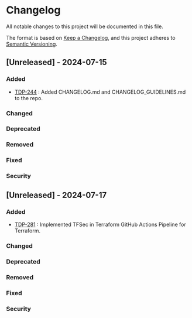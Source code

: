 # Changelog

All notable changes to this project will be documented in this file.

The format is based on [Keep a Changelog](https://keepachangelog.com/en/1.0.0/),
and this project adheres to [Semantic Versioning](https://semver.org/spec/v2.0.0.html).

## [Unreleased] - 2024-07-15

### Added
- [TDP-244](https://davidwinston317.atlassian.net/browse/TDP-244) :
  Added CHANGELOG.md and CHANGELOG_GUIDELINES.md to the repo.

### Changed

### Deprecated

### Removed

### Fixed

### Security

## [Unreleased] - 2024-07-17

### Added
- [TDP-281](https://davidwinston317.atlassian.net/browse/TDP-281) :
  Implemented TFSec in Terraform GitHub Actions Pipeline for Terraform.

### Changed

### Deprecated

### Removed

### Fixed

### Security
